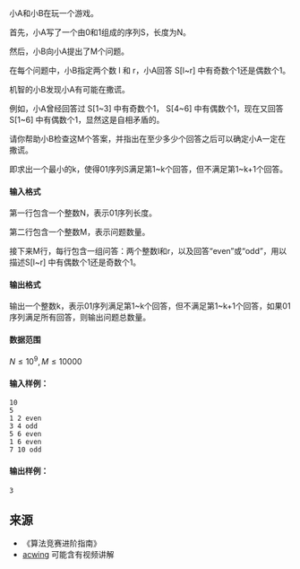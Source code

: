 小A和小B在玩一个游戏。

首先，小A写了一个由0和1组成的序列S，长度为N。

然后，小B向小A提出了M个问题。

在每个问题中，小B指定两个数 l 和 r，小A回答 S\[l~r\] 中有奇数个1还是偶数个1。

机智的小B发现小A有可能在撒谎。

例如，小A曾经回答过 S\[1~3\] 中有奇数个1， S\[4~6\] 中有偶数个1，现在又回答 S\[1~6\] 中有偶数个1，显然这是自相矛盾的。

请你帮助小B检查这M个答案，并指出在至少多少个回答之后可以确定小A一定在撒谎。

即求出一个最小的k，使得01序列S满足第1~k个回答，但不满足第1~k+1个回答。

#### 输入格式

第一行包含一个整数N，表示01序列长度。

第二行包含一个整数M，表示问题数量。

接下来M行，每行包含一组问答：两个整数l和r，以及回答“even”或“odd”，用以描述S\[l~r\] 中有偶数个1还是奇数个1。

#### 输出格式

输出一个整数k，表示01序列满足第1~k个回答，但不满足第1~k+1个回答，如果01序列满足所有回答，则输出问题总数量。

#### 数据范围

$N \le 10^9 , M \le 10000$

#### 输入样例：

```
10
5
1 2 even
3 4 odd
5 6 even
1 6 even
7 10 odd
```

#### 输出样例：

```
3
```

## 来源 
- 《算法竞赛进阶指南》
- [acwing](https://www.acwing.com/problem/content/241/) 可能含有视频讲解